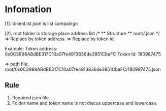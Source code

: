 # Infomation

[1]. tokenList.json is list campaingn 

[2]. root folder is storage place address list 
/*
** Structure
** root/<tokenAddress>/<tokenId>.json
*/
  => Replace <tokenAddress> by token address.
  => Replace <tokenId> by token id.
  
Example: 
  Token address: 0x0C3898ABdBE317C10a07fe4913836de3851CbaFC
  Token Id: 180987475
  
  => path file: root/0x0C3898ABdBE317C10a07fe4913836de3851CbaFC/180987475.json

## Rule

1. Required json file.
2. Folder name and token name is not discus uppercase and lowercase.
